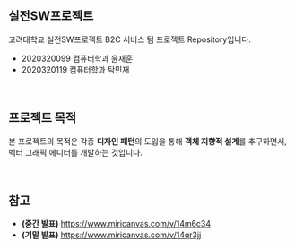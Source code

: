 ## 실전SW프로젝트
고려대학교 실전SW프로젝트 B2C 서비스 텀 프로젝트 Repository입니다.
- 2020320099 컴퓨터학과 윤재훈
- 2020320119 컴퓨터학과 탁민재

<br />

## 프로젝트 목적
본 프로젝트의 목적은 각종 **디자인 패턴**의 도입을 통해 **객체 지향적 설계**를 추구하면서, 벡터 그래픽 에디터를 개발하는 것입니다.

<br />

## 참고

- **(중간 발표)** https://www.miricanvas.com/v/14m6c34
- **(기말 발표)** https://www.miricanvas.com/v/14qr3jj

